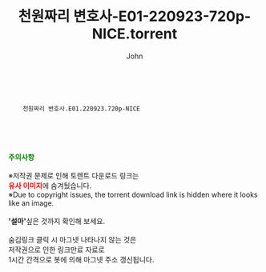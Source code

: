 ﻿---
layout: post
title:  "    천원짜리 변호사-E01-220923-720p-NICE.torrent"
author: John
categories: [ 드라마 ]
tags: [  ]
image:  
description: "    천원짜리 변호사-E01-220923-720p-NICE torrent 정보 공유"
toc: true
toc_sticky: true
---

<br>

        천원짜리 변호사.E01.220923.720p-NICE  
    
<br><br><br>
<p data-ke-size="size16"><b><span style="color: green;">주의사항</span></b><br /><br />※저작권 문제로 인해 토렌트 다운로드 링크는<br /><b><span style="color: red;">유사 이미지</span></b>에 숨겨뒀습니다.<br />※Due to copyright issues, the torrent download link is hidden where it looks like an image.<br /><br /><b>'설마'</b>싶은 것까지 확인해 보세요.<br /><br />숨김링크 클릭 시 마그넷 나타나지 않는 것은<br />저작권으로 인한 링크만료 자료로<br />1시간 간격으로 봇에 의해 마그넷 주소 갱신됩니다.</p>
